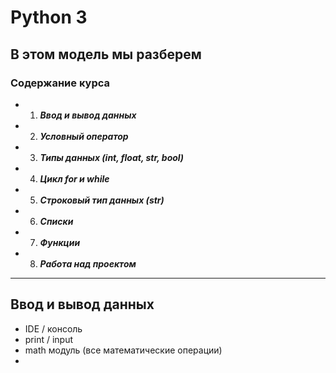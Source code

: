 # Python 3

## В этом модель мы разберем

### Содержание курса

-
    1. ___Ввод и вывод данных___
-
    2. ___Условный оператор___
-
    3. ___Типы данных (int, float, str, bool)___
-
    4. ___Цикл for и while___
-
    5. ___Строковый тип данных (str)___
-
    6. ___Списки___
-
    7. ___Функции___
-
    8. ___Работа над проектом___

---

## Ввод и вывод данных

- IDE / консоль
- print / input
- math модуль (все математические операции)
- 